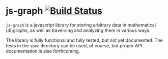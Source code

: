 js-graph [![Build Status](https://travis-ci.org/mhelvens/js-graph.svg?branch=master)](https://travis-ci.org/mhelvens/js-graph)
========

`js-graph` is a javascript library for storing arbitrary data in mathematical (di)graphs,
as well as traversing and analyzing them in various ways.

The library is fully functional and fully tested, but not yet documented. The tests in
the `spec` directory can be used, of course, but proper API documentation is also
forthcoming.

